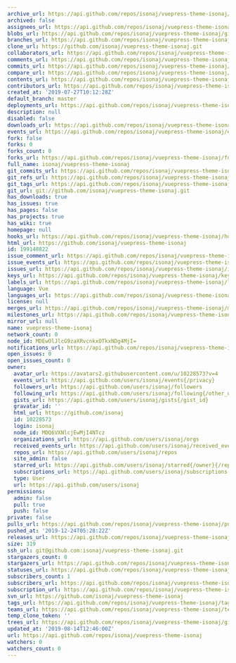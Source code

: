 ```yaml
---
archive_url: https://api.github.com/repos/isonaj/vuepress-theme-isonaj/{archive_format}{/ref}
archived: false
assignees_url: https://api.github.com/repos/isonaj/vuepress-theme-isonaj/assignees{/user}
blobs_url: https://api.github.com/repos/isonaj/vuepress-theme-isonaj/git/blobs{/sha}
branches_url: https://api.github.com/repos/isonaj/vuepress-theme-isonaj/branches{/branch}
clone_url: https://github.com/isonaj/vuepress-theme-isonaj.git
collaborators_url: https://api.github.com/repos/isonaj/vuepress-theme-isonaj/collaborators{/collaborator}
comments_url: https://api.github.com/repos/isonaj/vuepress-theme-isonaj/comments{/number}
commits_url: https://api.github.com/repos/isonaj/vuepress-theme-isonaj/commits{/sha}
compare_url: https://api.github.com/repos/isonaj/vuepress-theme-isonaj/compare/{base}...{head}
contents_url: https://api.github.com/repos/isonaj/vuepress-theme-isonaj/contents/{+path}
contributors_url: https://api.github.com/repos/isonaj/vuepress-theme-isonaj/contributors
created_at: '2019-07-27T10:12:28Z'
default_branch: master
deployments_url: https://api.github.com/repos/isonaj/vuepress-theme-isonaj/deployments
description: null
disabled: false
downloads_url: https://api.github.com/repos/isonaj/vuepress-theme-isonaj/downloads
events_url: https://api.github.com/repos/isonaj/vuepress-theme-isonaj/events
fork: false
forks: 0
forks_count: 0
forks_url: https://api.github.com/repos/isonaj/vuepress-theme-isonaj/forks
full_name: isonaj/vuepress-theme-isonaj
git_commits_url: https://api.github.com/repos/isonaj/vuepress-theme-isonaj/git/commits{/sha}
git_refs_url: https://api.github.com/repos/isonaj/vuepress-theme-isonaj/git/refs{/sha}
git_tags_url: https://api.github.com/repos/isonaj/vuepress-theme-isonaj/git/tags{/sha}
git_url: git://github.com/isonaj/vuepress-theme-isonaj.git
has_downloads: true
has_issues: true
has_pages: false
has_projects: true
has_wiki: true
homepage: null
hooks_url: https://api.github.com/repos/isonaj/vuepress-theme-isonaj/hooks
html_url: https://github.com/isonaj/vuepress-theme-isonaj
id: 199148822
issue_comment_url: https://api.github.com/repos/isonaj/vuepress-theme-isonaj/issues/comments{/number}
issue_events_url: https://api.github.com/repos/isonaj/vuepress-theme-isonaj/issues/events{/number}
issues_url: https://api.github.com/repos/isonaj/vuepress-theme-isonaj/issues{/number}
keys_url: https://api.github.com/repos/isonaj/vuepress-theme-isonaj/keys{/key_id}
labels_url: https://api.github.com/repos/isonaj/vuepress-theme-isonaj/labels{/name}
language: Vue
languages_url: https://api.github.com/repos/isonaj/vuepress-theme-isonaj/languages
license: null
merges_url: https://api.github.com/repos/isonaj/vuepress-theme-isonaj/merges
milestones_url: https://api.github.com/repos/isonaj/vuepress-theme-isonaj/milestones{/number}
mirror_url: null
name: vuepress-theme-isonaj
network_count: 0
node_id: MDEwOlJlcG9zaXRvcnkxOTkxNDg4MjI=
notifications_url: https://api.github.com/repos/isonaj/vuepress-theme-isonaj/notifications{?since,all,participating}
open_issues: 0
open_issues_count: 0
owner:
  avatar_url: https://avatars2.githubusercontent.com/u/10228573?v=4
  events_url: https://api.github.com/users/isonaj/events{/privacy}
  followers_url: https://api.github.com/users/isonaj/followers
  following_url: https://api.github.com/users/isonaj/following{/other_user}
  gists_url: https://api.github.com/users/isonaj/gists{/gist_id}
  gravatar_id: ''
  html_url: https://github.com/isonaj
  id: 10228573
  login: isonaj
  node_id: MDQ6VXNlcjEwMjI4NTcz
  organizations_url: https://api.github.com/users/isonaj/orgs
  received_events_url: https://api.github.com/users/isonaj/received_events
  repos_url: https://api.github.com/users/isonaj/repos
  site_admin: false
  starred_url: https://api.github.com/users/isonaj/starred{/owner}{/repo}
  subscriptions_url: https://api.github.com/users/isonaj/subscriptions
  type: User
  url: https://api.github.com/users/isonaj
permissions:
  admin: false
  pull: true
  push: false
private: false
pulls_url: https://api.github.com/repos/isonaj/vuepress-theme-isonaj/pulls{/number}
pushed_at: '2019-12-24T05:28:22Z'
releases_url: https://api.github.com/repos/isonaj/vuepress-theme-isonaj/releases{/id}
size: 319
ssh_url: git@github.com:isonaj/vuepress-theme-isonaj.git
stargazers_count: 0
stargazers_url: https://api.github.com/repos/isonaj/vuepress-theme-isonaj/stargazers
statuses_url: https://api.github.com/repos/isonaj/vuepress-theme-isonaj/statuses/{sha}
subscribers_count: 1
subscribers_url: https://api.github.com/repos/isonaj/vuepress-theme-isonaj/subscribers
subscription_url: https://api.github.com/repos/isonaj/vuepress-theme-isonaj/subscription
svn_url: https://github.com/isonaj/vuepress-theme-isonaj
tags_url: https://api.github.com/repos/isonaj/vuepress-theme-isonaj/tags
teams_url: https://api.github.com/repos/isonaj/vuepress-theme-isonaj/teams
temp_clone_token: ''
trees_url: https://api.github.com/repos/isonaj/vuepress-theme-isonaj/git/trees{/sha}
updated_at: '2019-08-14T12:46:00Z'
url: https://api.github.com/repos/isonaj/vuepress-theme-isonaj
watchers: 0
watchers_count: 0
---
```


